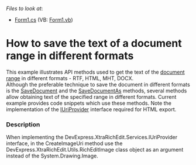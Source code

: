 <!-- default file list -->
*Files to look at*:

* [Form1.cs](./CS/GetTextMethodsExample/Form1.cs) (VB: [Form1.vb](./VB/GetTextMethodsExample/Form1.vb))
<!-- default file list end -->
# How to save the text of a document range in different formats


<p>This example illustrates API methods used to get the text of the <a href="http://documentation.devexpress.com/#WindowsForms/clsDevExpressXtraRichEditAPINativeDocumentRangetopic">document range</a> in different formats - RTF, HTML, MHT, DOCX.<br />
Although the preferable technique to save the document in different formats is the <a href="http://documentation.devexpress.com/#WindowsForms/DevExpressXtraRichEditAPINativeDocument_SaveDocumenttopic">SaveDocument</a> and the <a href="http://documentation.devexpress.com/#WindowsForms/DevExpressXtraRichEditRichEditControl_SaveDocumentAstopic">SaveDocumentAs</a> methods, several methods allow obtaining text of the specified range in different formats. Current example provides code snippets which use these methods. Note the implementation of the <a href="http://documentation.devexpress.com/#WindowsForms/clsDevExpressXtraRichEditServicesIUriProvidertopic">IUriProvider</a> interface required for HTML export.</p>


<h3>Description</h3>

<p>When implementing the DevExpress.XtraRichEdit.Services.IUriProvider interface, in the CreateImageUri method use the DevExpress.XtraRichEdit.Utils.RichEditImage class object as an argument instead of the System.Drawing.Image.</p>

<br/>


